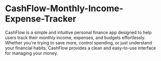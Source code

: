 # CashFlow-Monthly-Income-Expense-Tracker
CashFlow is a simple and intuitive personal finance app designed to help users track their monthly income, expenses, and budgets effortlessly. Whether you're trying to save more, control spending, or just understand your financial habits, CashFlow provides a clean and easy-to-use interface for managing your money.
